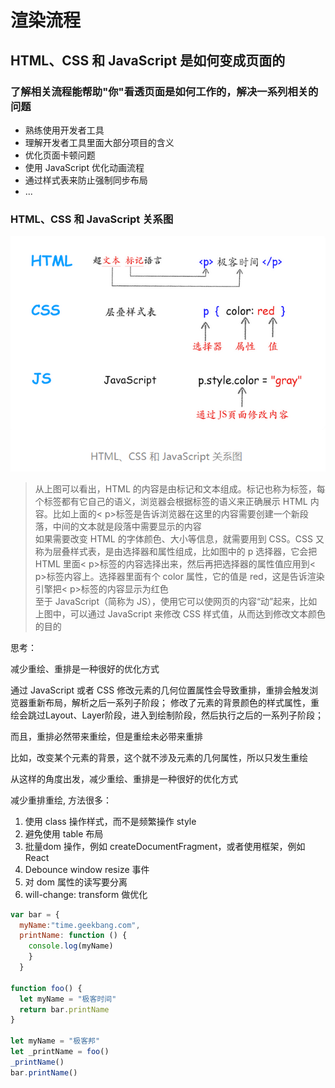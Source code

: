 # 渲染流程

## HTML、CSS 和 JavaScript 是如何变成页面的

### 了解相关流程能帮助"你"看透页面是如何工作的，解决一系列相关的问题

- 熟练使用开发者工具
- 理解开发者工具里面大部分项目的含义
- 优化页面卡顿问题
- 使用 JavaScript 优化动画流程
- 通过样式表来防止强制同步布局
- ...

### HTML、CSS 和 JavaScript 关系图

![HTML、CSS 和 JavaScript 关系图](/week09/HTML、CSS%20和%20JavaScript%20关系图.png)

> 从上图可以看出，HTML 的内容是由标记和文本组成。标记也称为标签，每个标签都有它自己的语义，浏览器会根据标签的语义来正确展示 HTML 内容。比如上面的< p>标签是告诉浏览器在这里的内容需要创建一个新段落，中间的文本就是段落中需要显示的内容  
> 如果需要改变 HTML 的字体颜色、大小等信息，就需要用到 CSS。CSS 又称为层叠样式表，是由选择器和属性组成，比如图中的 p 选择器，它会把 HTML 里面< p>标签的内容选择出来，然后再把选择器的属性值应用到< p>标签内容上。选择器里面有个 color 属性，它的值是 red，这是告诉渲染引擎把< p>标签的内容显示为红色  
> 至于 JavaScript（简称为 JS），使用它可以使网页的内容“动”起来，比如上图中，可以通过 JavaScript 来修改 CSS 样式值，从而达到修改文本颜色的目的

思考：

减少重绘、重排是一种很好的优化方式

通过 JavaScript 或者 CSS 修改元素的几何位置属性会导致重排，重排会触发浏览器重新布局，解析之后一系列子阶段；
修改了元素的背景颜色的样式属性，重绘会跳过Layout、Layer阶段，进入到绘制阶段，然后执行之后的一系列子阶段；

而且，重排必然带来重绘，但是重绘未必带来重排

比如，改变某个元素的背景，这个就不涉及元素的几何属性，所以只发生重绘

从这样的角度出发，减少重绘、重排是一种很好的优化方式

减少重排重绘, 方法很多：

1. 使用 class 操作样式，而不是频繁操作 style
2. 避免使用 table 布局
3. 批量dom 操作，例如 createDocumentFragment，或者使用框架，例如 React
4. Debounce window resize 事件
5. 对 dom 属性的读写要分离
6. will-change: transform 做优化

```js
var bar = {
  myName:"time.geekbang.com",
  printName: function () {
    console.log(myName)
    }
  }

function foo() {
  let myName = "极客时间"
  return bar.printName
}

let myName = "极客邦"
let _printName = foo()
_printName()
bar.printName()
```
